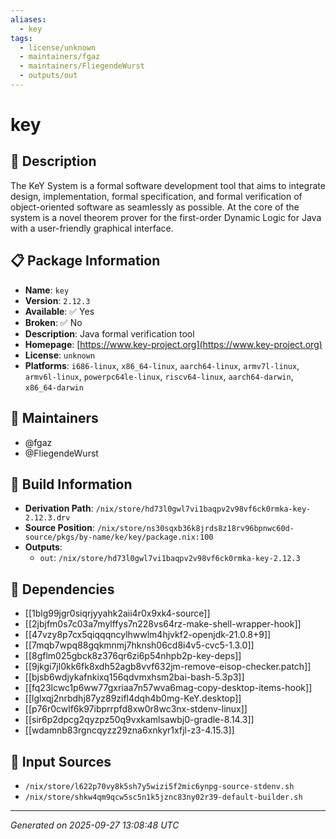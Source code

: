 ```yaml
---
aliases:
  - key
tags:
  - license/unknown
  - maintainers/fgaz
  - maintainers/FliegendeWurst
  - outputs/out
---
```


# key

## 📝 Description

The KeY System is a formal software development tool that aims to
integrate design, implementation, formal specification, and formal
verification of object-oriented software as seamlessly as possible.
At the core of the system is a novel theorem prover for the first-order
Dynamic Logic for Java with a user-friendly graphical interface.


## 📋 Package Information

- **Name**: `key`
- **Version**: `2.12.3`
- **Available**: ✅ Yes
- **Broken**: ✅ No
- **Description**: Java formal verification tool
- **Homepage**: [https://www.key-project.org](https://www.key-project.org)
- **License**: `unknown`
- **Platforms**: `i686-linux`, `x86_64-linux`, `aarch64-linux`, `armv7l-linux`, `armv6l-linux`, `powerpc64le-linux`, `riscv64-linux`, `aarch64-darwin`, `x86_64-darwin`
## 👥 Maintainers

- @fgaz
- @FliegendeWurst


## 🔧 Build Information

- **Derivation Path**: `/nix/store/hd73l0gwl7vi1baqpv2v98vf6ck0rmka-key-2.12.3.drv`
- **Source Position**: `/nix/store/ns30sqxb36k8jrds8z18rv96bpnwc60d-source/pkgs/by-name/ke/key/package.nix:100`
- **Outputs**:
  - `out`:  `/nix/store/hd73l0gwl7vi1baqpv2v98vf6ck0rmka-key-2.12.3`

## 🔗 Dependencies

- [[1blg99jgr0siqrjyyahk2aii4r0x9xk4-source]]
- [[2jbjfm0s7c03a7mylffys7n228vs64rz-make-shell-wrapper-hook]]
- [[47vzy8p7cx5qiqqqncylhwwlm4hjvkf2-openjdk-21.0.8+9]]
- [[7mqb7wpq88gqkmnmj7hknsh06cd8i4v5-cvc5-1.3.0]]
- [[8gflm025gbck8z376qr6zi6p54nhpb2p-key-deps]]
- [[9jkgi7jl0kk6fk8xdh52agb8vvf632jm-remove-eisop-checker.patch]]
- [[bjsb6wdjykafnkixq156qdvmxhsm2bai-bash-5.3p3]]
- [[fq23lcwc1p6ww77gxriaa7n57wva6mag-copy-desktop-items-hook]]
- [[lglxqj2nrbdhj87yz89zifl4dqh4b0mg-KeY.desktop]]
- [[p76r0cwlf6k97ibprrpfd8xw0r8wc3nx-stdenv-linux]]
- [[sir6p2dpcg2qyzpz50q9vxkamlsawbj0-gradle-8.14.3]]
- [[wdamnb83rgncqyzz29zna6xnkyr1xfjl-z3-4.15.3]]

## 📁 Input Sources

- `/nix/store/l622p70vy8k5sh7y5wizi5f2mic6ynpg-source-stdenv.sh`
- `/nix/store/shkw4qm9qcw5sc5n1k5jznc83ny02r39-default-builder.sh`

---
*Generated on 2025-09-27 13:08:48 UTC*
